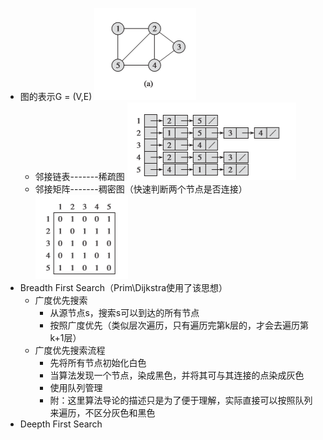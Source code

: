 - 图的表示G =  (V,E) ![image.jpg](../assets/a5ee4a5e-47f6-4bcb-9a44-a98855fb518b-1115003.jpg)
    - 邻接链表-------稀疏图 ![image.jpg](../assets/c8928d83-1aa5-4c06-b33a-246749ff525d-1115003.jpg)
    - 邻接矩阵-------稠密图（快速判断两个节点是否连接） ![image.jpg](../assets/4721054f-d0ef-4887-95c0-6686e07916a4-1115003.jpg)
- Breadth First Search（Prim\Dijkstra使用了该思想）
    - 广度优先搜索
        - 从源节点s，搜索s可以到达的所有节点
        - 按照广度优先（类似层次遍历，只有遍历完第k层的，才会去遍历第k+1层）
    - 广度优先搜索流程
        - 先将所有节点初始化白色
        - 当算法发现一个节点，染成黑色，并将其可与其连接的点染成灰色
        - 使用队列管理
        - 附：这里算法导论的描述只是为了便于理解，实际直接可以按照队列来遍历，不区分灰色和黑色
- Deepth First Search
